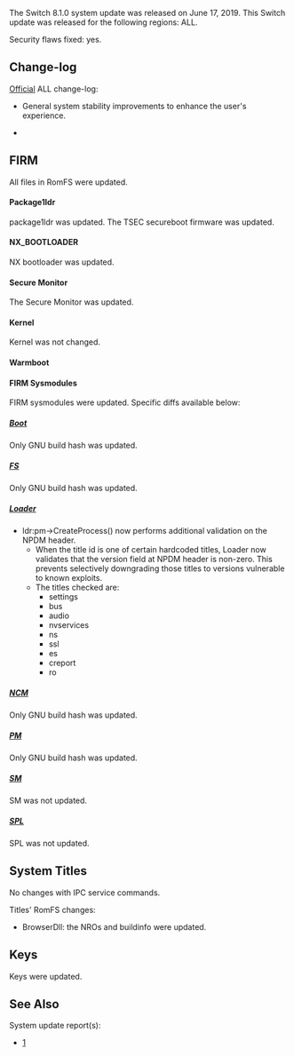 The Switch 8.1.0 system update was released on June 17, 2019. This
Switch update was released for the following regions: ALL.

Security flaws fixed: yes.

## Change-log

[Official](https://en-americas-support.nintendo.com/app/answers/detail/a_id/22525/p/897)
ALL change-log:

  - General system stability improvements to enhance the user's
    experience.

  - 
## FIRM

All files in RomFS were updated.

#### Package1ldr

package1ldr was updated. The TSEC secureboot firmware was updated.

#### NX\_BOOTLOADER

NX bootloader was updated.

<check back later for diff>

#### Secure Monitor

The Secure Monitor was updated.

<check back later for diff>

#### Kernel

Kernel was not changed.

#### Warmboot

<check back later for diff>

#### FIRM Sysmodules

FIRM sysmodules were updated. Specific diffs available below:

##### [Boot](Boot.md "wikilink")

Only GNU build hash was updated.

##### [FS](Filesystem%20services.md "wikilink")

Only GNU build hash was updated.

##### [Loader](Loader%20services.md "wikilink")

  - ldr:pm-\>CreateProcess() now performs additional validation on the
    NPDM header.
      - When the title id is one of certain hardcoded titles, Loader now
        validates that the version field at NPDM header is non-zero.
        This prevents selectively downgrading those titles to versions
        vulnerable to known exploits.
      - The titles checked are:
          - settings
          - bus
          - audio
          - nvservices
          - ns
          - ssl
          - es
          - creport
          - ro

##### [NCM](NCM%20services.md "wikilink")

Only GNU build hash was updated.

##### [PM](Process%20Manager%20services.md "wikilink")

Only GNU build hash was updated.

##### [SM](Services%20API.md "wikilink")

SM was not updated.

##### [SPL](SPL%20services.md "wikilink")

SPL was not updated.

## System Titles

No changes with IPC service commands.

Titles' RomFS changes:

  - BrowserDll: the NROs and buildinfo were updated.

## Keys

Keys were updated.

## See Also

System update report(s):

  - [1](https://yls8.mtheall.com/ninupdates/reports.php?date=06-17-19_08-05-09&sys=hac)
